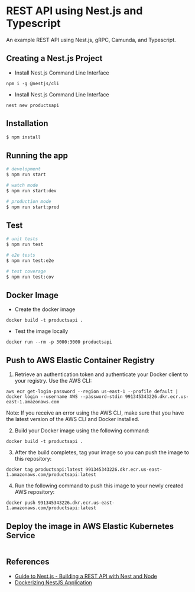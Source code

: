 <!-- @format -->

# REST API using Nest.js and Typescript

An example REST API using Nest.js, gRPC, Camunda, and Typescript.

## Creating a Nest.js Project

- Install Nest.js Command Line Interface

```
npm i -g @nestjs/cli
```

- Install Nest.js Command Line Interface

```
nest new productsapi
```

## Installation

```bash
$ npm install
```

## Running the app

```bash
# development
$ npm run start

# watch mode
$ npm run start:dev

# production mode
$ npm run start:prod
```

## Test

```bash
# unit tests
$ npm run test

# e2e tests
$ npm run test:e2e

# test coverage
$ npm run test:cov
```

## Docker Image

- Create the docker image

```
docker build -t productsapi .
```

- Test the image locally

```
docker run --rm -p 3000:3000 productsapi
```

## Push to AWS Elastic Container Registry

1. Retrieve an authentication token and authenticate your Docker client to your registry.
   Use the AWS CLI:

```
aws ecr get-login-password --region us-east-1 --profile default | docker login --username AWS --password-stdin 991345343226.dkr.ecr.us-east-1.amazonaws.com
```

Note: If you receive an error using the AWS CLI, make sure that you have the latest version of the AWS CLI and Docker installed.

2. Build your Docker image using the following command:

```
docker build -t productsapi .
```

3. After the build completes, tag your image so you can push the image to this repository:

```
docker tag productsapi:latest 991345343226.dkr.ecr.us-east-1.amazonaws.com/productsapi:latest
```

4. Run the following command to push this image to your newly created AWS repository:

```
docker push 991345343226.dkr.ecr.us-east-1.amazonaws.com/productsapi:latest
```

## Deploy the image in AWS Elastic Kubernetes Service

```

```

## References

- [Guide to Nest.js - Building a REST API with Nest and Node](https://stackabuse.com/guide-to-nestjs-building-a-rest-api-with-nest-and-node/)
- [Dockerizing NestJS Application](https://medium.com/@sujan.dumaru.official/dockerizing-nestjs-application-c4b25139fe4c)

